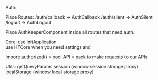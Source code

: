Auth:

Place Routes:
/auth/callback -> AuthCallback 
/auth/silent -> AuthSilent 
/logout -> AuthLogout

Place AuthKeeperComponent inside all routes that need auth.

Core:
use initApplication  
use HTCore when you need settings and
    

Import: 
authorized() = bool
API = pack to make requests to our APIs

Utils:
getQueryParams
session (window session storage proxy)
localStorage (window local storage proxy)

